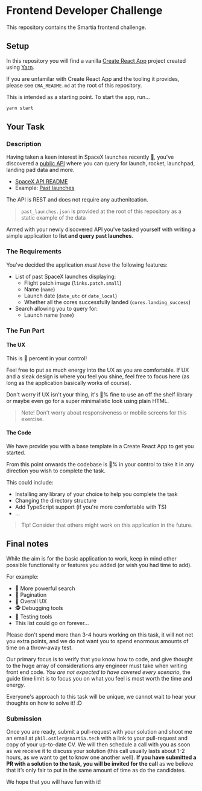 # Frontend Developer Challenge

This repository contains the Smartia frontend challenge.

## Setup

In this repository you will find a vanilla [Create React App](https://create-react-app.dev/) project created using [Yarn](https://yarnpkg.com/).

If you are unfamilar with Create React App and the tooling it provides, please see `CRA_README.md` at the root of this repository.

This is intended as a starting point. To start the app, run...

```sh
yarn start
```

## Your Task

### Description

Having taken a keen interest in SpaceX launches recently :rocket:, you've discovered a [public API](https://github.com/r-spacex/SpaceX-API) where you can query for launch, rocket, launchpad, landing pad data and more.

- [SpaceX API README](https://github.com/r-spacex/SpaceX-API/blob/master/docs/v4/README.md)
- Example: [Past launches](https://api.spacexdata.com/v4/launches/past)

The API is REST and does not require any authenitcation.

> `past_launches.json` is provided at the root of this repository as a static example of the data

Armed with your newly discovered API you've tasked yourself with writing a simple application to **list and query past launches**.

### The Requirements

You've decided the application _must have_ the following features:

- List of past SpaceX launches displaying:
  - Flight patch image (`links.patch.small`)
  - Name (`name`)
  - Launch date (`date_utc` or `date_local`)
  - Whether all the cores successfully landed (`cores.landing_success`)
- Search allowing you to query for:
  - Launch name (`name`)

### The Fun Part

#### The UX

This is :100: percent in your control!

Feel free to put as much energy into the UX as you are comfortable. If UX and a sleak design is where you feel you shine, feel free to focus here (as long as the application basically works of course).

Don't worry if UX isn't your thing, it's :100:% fine to use an off the shelf library or maybe even go for a super minimalistic look using plain HTML.

> Note! Don't worry about responsiveness or mobile screens for this exercise.

#### The Code

We have provide you with a base template in a Create React App to get you started.

From this point onwards the codebase is :100:% in your control to take it in any direction you wish to complete the task.

This could include:

- Installing any library of your choice to help you complete the task
- Changing the directory structure
- Add TypeScript support (if you're more comfortable with TS)
- ...

> Tip! Consider that others might work on this application in the future.

## Final notes

While the aim is for the basic application to work, keep in mind other possible functionality or features you added (or wish you had time to add).

For example:

- :muscle: More powerful search
- :page_with_curl: Pagination
- :dizzy: Overall UX
- :detective: Debugging tools
- :test_tube: Testing tools
- This list could go on forever...

Please don't spend more than 3-4 hours working on this task, it will not net you extra points, and we do not want you to spend enormous amounts of time on a throw-away test.

Our primary focus is to verify that you know how to code, and give thought to the huge array of considerations any engineer must take when writing front end code. _You are not expected to have covered every scenario_, the guide time limit is to focus you on what you feel is most worth the time and energy.

Everyone's approach to this task will be unique, we cannot wait to hear your thoughts on how to solve it! :D

### Submission

Once you are ready, submit a pull-request with your solution and shoot me an email at `phil.ostler@smartia.tech` with a link to your pull-request and copy of your up-to-date CV. We will then schedule a call with you as soon as we receive it to discuss your solution (this call usually lasts about 1-2 hours, as we want to get to know one another well). **If you have submitted a PR with a solution to the task, you will be invited for the call** as we believe that it’s only fair to put in the same amount of time as do the candidates.

We hope that you will have fun with it!
